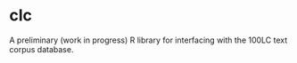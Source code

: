 # clc

A preliminary (work in progress) R library for interfacing with the 100LC text corpus database.

